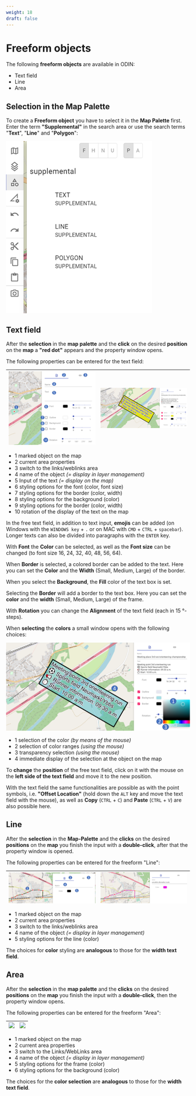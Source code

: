 ```yaml
---
weight: 18
draft: false
---
```



# **Freeform objects**



The following **freeform objects** are available in ODIN:

- Text field
- Line
- Area



## **Selection in the Map Palette**



To create a **Freeform object** you have to select it in the **Map Palette** first. Enter the term **"Supplemental"** in the search area or use the search terms "**Text**", "**Line**" and "**Polygon**":



![](images/Auswahl_MapPalette.png)





## **Text field**



After the **selection** in the **map palette** and the **click** on the desired **position** on the **map** a **"red dot"** appears and the property window opens.



The following properties can be entered for the text field:

| ![](images/Textfeld_1.png) | ![](images/Textfeld_2.png) |
| -------------------------- | -------------------------- |

- <span class="blue">1</span> marked object on the map
- <span class="blue">2</span> current area properties
- <span class="blue">3</span> switch to the links/weblinks area
- <span class="blue">4</span> name of the object *(= display in layer management)*
- <span class="blue">5</span> Input of the text *(= display on the map)*
- <span class="blue">6</span> styling options for the font (color, font size)
- <span class="blue">7</span> styling options for the border (color, width)
- <span class="blue">8</span> styling options for the background (color)
- <span class="blue">9</span> styling options for the border (color, width)
- <span class="blue">10</span> rotation of the display of the text on the map



In the free text field, in addition to text input, **emojis** can be added (on Windows with the `WINDOWS key` + `.` or on MAC with `CMD` + `CTRL` + `spacebar`). Longer texts can also be divided into paragraphs with the `ENTER` key.

With **Font** the **Color** can be selected, as well as the **Font size** can be changed (to font size 16, 24, 32, 40, 48, 56, 64).

When **Border** is selected, a colored border can be added to the text. Here you can set the **Color** and the **Width** (Small, Medium, Large) of the border.

When you select the **Background**, the **Fill** color of the text box is set.

Selecting the **Border** will add a border to the text box.  Here you can set the **color** and the **width** (Small, Medium, Large) of the frame.

With **Rotation** you can change the **Alignment** of the text field (each in 15 °-steps).



When **selecting** the **colors** a small window opens with the following choices:

![](images/Textfeld_3.png)

- <span class="blue">1</span> selection of the color *(by means of the mouse)*
- <span class="blue">2</span> selection of color ranges *(using the mouse)*
- <span class="blue">3</span> transparency selection *(using the mouse)*
- <span class="blue">4</span> immediate display of the selection at the object on the map



To **change** the **position** of the free text field, click on it with the mouse on the **left side of the text field** and move it to the new position.

With the text field the same functionalities are possible as with the point symbols, i.e. **"Offset Location"** (hold down the `ALT` key and move the text field with the mouse), as well as **Copy** (`CTRL` + `C`) and **Paste** (`CTRL` + `V`) are also possible here.





## **Line**



After the **selection** in the **Map-Palette** and the **clicks** on the desired **positions** on the **map** you finish the input with a **double-click**, after that the property window is opened.



The following properties can be entered for the freeform "Line":

| ![](images/Freiform_Linie_1.png) | ![](images/Freiform_Linie_2.png) |
| -------------------------------- | -------------------------------- |

- <span class="blue">1</span> marked object on the map
- <span class="blue">2</span> current area properties
- <span class="blue">3</span> switch to the links/weblinks area
- <span class="blue">4</span> name of the object *(= display in layer management)*
- <span class="blue">5</span> styling options for the line (color)



The choices for **color** styling are **analogous** to those for the **width text field**.





## **Area**



After the **selection** in the **map palette** and the **clicks** on the desired **positions** on the **map** you finish the input with a **double-click**, then the property window opens.



The following properties can be entered for the freeform "Area":

| ![](images/Freiform_Fläche_1.png) | ![](images/Freiform_Fläche_2.png) |
| --------------------------------- | --------------------------------- |

- <span class="blue">1</span> marked object on the map
- <span class="blue">2</span> current area properties
- <span class="blue">3</span> switch to the Links/WebLinks area
- <span class="blue">4</span> name of the object *(= display in layer management)*
- <span class="blue">5</span> styling options for the frame (color)
- <span class="blue">6</span> styling options for the background (color)



The choices for the **color selection** are **analogous** to those for the **width text field**.

